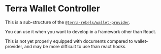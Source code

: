 # Terra Wallet Controller

This is a sub-structure of the [`@terra-rebels/wallet-provider`](https://www.npmjs.com/package/@terra-rebels/wallet-provider).

You can use it when you want to develop in a framework other than React.

This is not yet properly equipped with documents compared to wallet-provider, and may be more difficult to use than react hooks.
